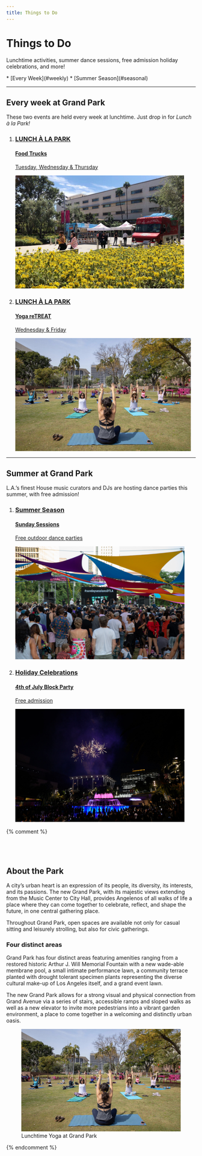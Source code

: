 ```yaml
---
title: Things to Do
---
```


<style>
:root {
  --primary-color: var(--pink);
  --secondary-color: var(--yellow);
}
</style>

<!--
<div class="featured-event">
  <a href="https://july4.grandparkla.org/">
    <div>
      <h3>2019 / Summer Season</h3>
      <h4><img src="/uploads/july4.svg" height="300" alt="4th of July Block Party" /></h4>
      <p>free admission holiday celebration</p>
    </div>
    <img src="/uploads/july4.jpg" height="300" alt="" />
  </a>
</div>
-->

Things <span class="avoid-break">to Do</span>
=============================================

Lunchtime activities, summer dance sessions, free admission holiday celebrations, and more!

<nav markdown="1">
*   [Every Week](#weekly)
*   [Summer Season](#seasonal)
</nav>

* * *

## Every week <span class="avoid-break">at Grand Park</span> <a id="weekly"></a>

These two events are held every week at lunchtime. Just drop in for _Lunch à la Park!_

<ol class="event-list" style="grid-template-columns: 1fr 1fr;">
  <li>
    <a href="/food-trucks/">
      <div>
        <h3>LUNCH À LA PARK</h3>
        <h4>Food Trucks</h4>
        <!--
        <p>Today from <time datetime="11:00">11 a.m.</time> to <time datetime="14:00">2 p.m.</time></p>
        -->
        <p>
          Tuesday, Wednesday &amp; Thursday
          <!--<br />June 11–13<br /><time datetime="11:00">11 a.m.</time> to <time datetime="14:00">2 p.m.</time>-->
        </p>
      </div>
      <img src="/uploads/food-truck.jpg" height="300" alt="" />
    </a>
  </li>
  <li>
    <a href="/yoga/">
      <div>
        <h3>LUNCH À LA PARK</h3>
        <h4>Yoga reTREAT</h4>
        <!--
        <p>Today from <time datetime="12:15">12:15 p.m.</time> to <time datetime="13:00">1:00 p.m.</time></p>
        -->
        <p>
          Wednesday &amp; Friday
          <!--
          <br />June 12 &amp; 14<br /><time datetime="12:15">12:15 p.m.</time> to <time datetime="13:00">1:00 p.m.</time>
          -->
        </p>
      </div>
      <img src="/uploads/yoga.jpg" height="300" alt="" />
    </a>
  </li>
  <!--
  <li>
    <a href="/spring-concerts/">
      <div>
        <h3>LUNCH À LA PARK</h3>
        <h4>Spring Concerts</h4>
        <p>Thursday</p>
      </div>
      <img src="/uploads/spring-concerts.jpg" height="300" alt="" />
    </a>
  </li>
  -->
</ol>

* * *

## Summer at <span class="avoid-break">Grand Park</span> <a id="seasonal"></a>

L.A.’s finest House music curators and DJs are hosting dance parties this summer, <span class="avoid-break">with free admission!</span>

<ol class="event-list">
  <li>
    <a href="/sunday-sessions/">
      <div>
        <h3>Summer Season</h3>
        <h4>Sunday Sessions</h4>
        <p>Free outdoor dance parties</p>
      </div>
      <img src="/uploads/sunday-sessions.jpg" height="300" alt="" />
    </a>
  </li>
  <li>
    <a href="https://july4.grandparkla.org/">
      <div>
        <h3>Holiday Celebrations</h3>
        <h4>4th of July Block Party</h4>
        <p>Free admission</p>
      </div>
      <img src="/uploads/july4.jpg" height="300" alt="" />
    </a>
  </li>
</ol>

{% comment %}
<div style="margin-top: 6em;"></div>

## About the Park

A city’s urban heart is an expression of its people, its diversity, its interests, and its passions. The new Grand Park, with its majestic views extending from the Music Center to City Hall,  provides Angelenos of all walks of life a place where they can come together to celebrate, reflect, and shape the future, in one central gathering place.

Throughout Grand Park, open spaces are available not only for casual sitting and leisurely strolling, but also for civic gatherings.

### Four distinct areas

Grand Park has four distinct areas featuring amenities ranging from a restored historic Arthur J. Will Memorial Fountain with a new wade-able membrane pool, a small intimate performance lawn, a community terrace planted with drought tolerant specimen plants representing the diverse cultural make-up of Los Angeles itself, and a grand event lawn.


<!-- <blockquote>
  <p>Grand Park is my favorite lunch place.</p>
  <caption>–Justice Stanley Mosk</caption>
</blockquote> -->

The new Grand Park allows for a strong visual and physical connection from Grand Avenue via a series of stairs, accessible ramps and sloped walks as well as a new elevator to invite more pedestrians into a vibrant garden environment, a place to come together in a welcoming and distinctly urban oasis.


<figure>
  <img src="/uploads/yoga.jpg" alt="" />
  <figcaption>Lunchtime Yoga at Grand Park</figcaption>
</figure>
{% endcomment %}

